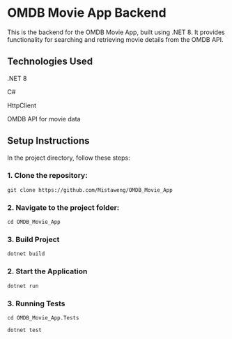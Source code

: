 # OMDB Movie App Backend

This is the backend for the OMDB Movie App, built using .NET 8. It provides functionality for searching and retrieving movie details from the OMDB API.

## Technologies Used
.NET 8

C#

HttpClient

OMDB API for movie data

## Setup Instructions
In the project directory, follow these steps:

### 1. Clone the repository:
`git clone https://github.com/Mistaweng/OMDB_Movie_App`

### 2. Navigate to the project folder:
 `cd OMDB_Movie_App`
 
### 3. Build Project
 `dotnet build`

### 2. Start the Application
`dotnet run`

### 3. Running Tests
`cd OMDB_Movie_App.Tests`

`dotnet test`
